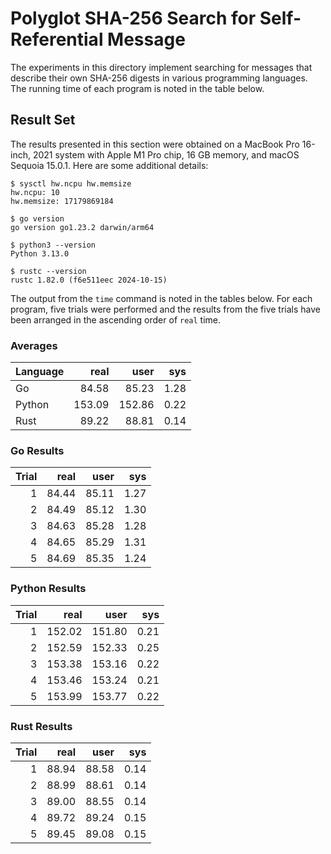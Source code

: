 Polyglot SHA-256 Search for Self-Referential Message
====================================================

The experiments in this directory implement searching for messages
that describe their own SHA-256 digests in various programming
languages.  The running time of each program is noted in the table
below.


Result Set
----------

The results presented in this section were obtained on a MacBook Pro
16-inch, 2021 system with Apple M1 Pro chip, 16 GB memory, and macOS
Sequoia 15.0.1.  Here are some additional details:

```
$ sysctl hw.ncpu hw.memsize
hw.ncpu: 10
hw.memsize: 17179869184

$ go version
go version go1.23.2 darwin/arm64

$ python3 --version
Python 3.13.0

$ rustc --version
rustc 1.82.0 (f6e511eec 2024-10-15)
```

The output from the `time` command is noted in the tables below.  For
each program, five trials were performed and the results from the five
trials have been arranged in the ascending order of `real` time.


### Averages

| Language |   real |   user |  sys |
|----------|-------:|-------:|-----:|
| Go       |  84.58 |  85.23 | 1.28 |
| Python   | 153.09 | 152.86 | 0.22 |
| Rust     |  89.22 |  88.81 | 0.14 |


### Go Results

| Trial |  real |  user |  sys |
|------:|------:|------:|-----:|
|     1 | 84.44 | 85.11 | 1.27 |
|     2 | 84.49 | 85.12 | 1.30 |
|     3 | 84.63 | 85.28 | 1.28 |
|     4 | 84.65 | 85.29 | 1.31 |
|     5 | 84.69 | 85.35 | 1.24 |


### Python Results

| Trial |   real |   user |  sys |
|------:|-------:|-------:|-----:|
|     1 | 152.02 | 151.80 | 0.21 |
|     2 | 152.59 | 152.33 | 0.25 |
|     3 | 153.38 | 153.16 | 0.22 |
|     4 | 153.46 | 153.24 | 0.21 |
|     5 | 153.99 | 153.77 | 0.22 |


### Rust Results

| Trial |  real |  user |  sys |
|------:|------:|------:|-----:|
|     1 | 88.94 | 88.58 | 0.14 |
|     2 | 88.99 | 88.61 | 0.14 |
|     3 | 89.00 | 88.55 | 0.14 |
|     4 | 89.72 | 89.24 | 0.15 |
|     5 | 89.45 | 89.08 | 0.15 |
